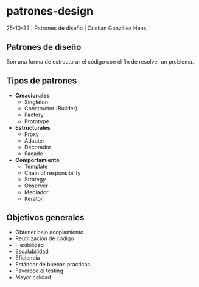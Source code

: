 # patrones-design
25-10-22 | Patrones de diseño | Cristian González Hens


## Patrones de diseño

Son una forma de estructurar el código con el fin de resolver un problema.

## Tipos de patrones 

* **Creacionales**
  * Singleton 
  * Constructor (Builder)
  * Factory
  * Prototype
* **Estructurales**
  * Proxy
  * Adapter
  * Decorador
  * Facade
* **Comportamiento**
  * Template
  * Chain of responsibility
  * Strategy
  * Observer
  * Mediador
  * Iterator

## Objetivos generales

* Obtener bajo acoplamiento 
* Reutilización de código
* Flexibilidad
* Escalabilidad
* Eficiencia
* Estándar de buenas prácticas
* Favorece el testing
* Mayor calidad
